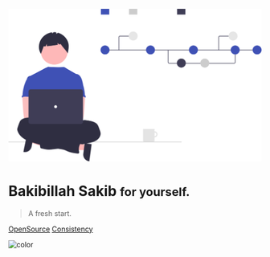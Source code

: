 ![logo](_media/icon.svg ':size=40%')

# Bakibillah Sakib  <small>for yourself.</small>

> A fresh start.


[OpenSource](https://github.com/sakibian/)
[Consistency](#docsify)

![color](#f0f0f0)
